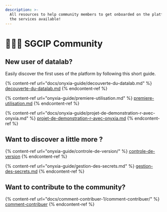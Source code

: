 ```yaml
---
description: >-
  All resources to help community members to get onboarded on the platform and
  the services available!
---
```


# 🧑🤝🧑 SGCIP Community

## New user of datalab?

Easily discover the first uses of the platform by following this short guide.

{% content-ref url="docs/onyxia-guide/decouverte-du-datalab.md" %}
[decouverte-du-datalab.md](docs/onyxia-guide/decouverte-du-datalab.md)
{% endcontent-ref %}

{% content-ref url="onyxia-guide/premiere-utilisation.md" %}
[premiere-utilisation.md](onyxia-guide/premiere-utilisation.md)
{% endcontent-ref %}

{% content-ref url="docs/onyxia-guide/projet-de-demonstration-r-avec-onyxia.md" %}
[projet-de-demonstration-r-avec-onyxia.md](docs/onyxia-guide/projet-de-demonstration-r-avec-onyxia.md)
{% endcontent-ref %}

## Want to discover a little more ?

{% content-ref url="onyxia-guide/controle-de-version/" %}
[controle-de-version](onyxia-guide/controle-de-version/)
{% endcontent-ref %}

{% content-ref url="onyxia-guide/gestion-des-secrets.md" %}
[gestion-des-secrets.md](onyxia-guide/gestion-des-secrets.md)
{% endcontent-ref %}

## Want to contribute to the community?

{% content-ref url="docs/comment-contribuer-1/comment-contribuer/" %}
[comment-contribuer](docs/comment-contribuer-1/comment-contribuer/)
{% endcontent-ref %}
